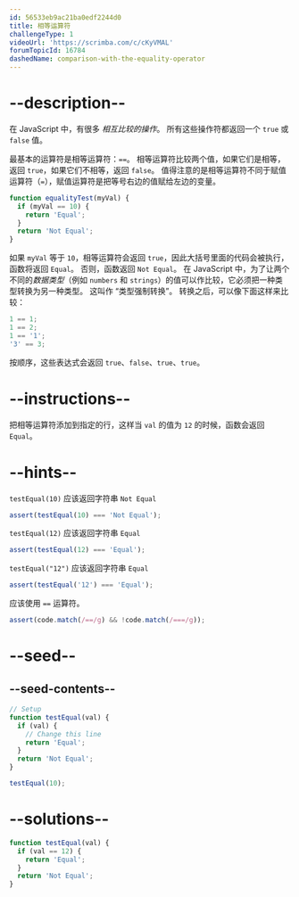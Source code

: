 ```yaml
---
id: 56533eb9ac21ba0edf2244d0
title: 相等运算符
challengeType: 1
videoUrl: 'https://scrimba.com/c/cKyVMAL'
forumTopicId: 16784
dashedName: comparison-with-the-equality-operator
---
```


# --description--

在 JavaScript 中，有很多 <dfn>相互比较的操作</dfn>。 所有这些操作符都返回一个 `true` 或 `false` 值。

最基本的运算符是相等运算符：`==`。 相等运算符比较两个值，如果它们是相等，返回 `true`，如果它们不相等，返回 `false`。 值得注意的是相等运算符不同于赋值运算符（`=`），赋值运算符是把等号右边的值赋给左边的变量。

```js
function equalityTest(myVal) {
  if (myVal == 10) {
    return 'Equal';
  }
  return 'Not Equal';
}
```

如果 `myVal` 等于 `10`，相等运算符会返回 `true`，因此大括号里面的代码会被执行，函数将返回 `Equal`。 否则，函数返回 `Not Equal`。 在 JavaScript 中，为了让两个不同的<dfn>数据类型</dfn>（例如 `numbers` 和 `strings`）的值可以作比较，它必须把一种类型转换为另一种类型。 这叫作 “类型强制转换”。 转换之后，可以像下面这样来比较：

```js
1 == 1;
1 == 2;
1 == '1';
'3' == 3;
```

按顺序，这些表达式会返回 `true`、`false`、`true`、`true`。

# --instructions--

把相等运算符添加到指定的行，这样当 `val` 的值为 `12` 的时候，函数会返回 `Equal`。

# --hints--

`testEqual(10)` 应该返回字符串 `Not Equal`

```js
assert(testEqual(10) === 'Not Equal');
```

`testEqual(12)` 应该返回字符串 `Equal`

```js
assert(testEqual(12) === 'Equal');
```

`testEqual("12")` 应该返回字符串 `Equal`

```js
assert(testEqual('12') === 'Equal');
```

应该使用 `==` 运算符。

```js
assert(code.match(/==/g) && !code.match(/===/g));
```

# --seed--

## --seed-contents--

```js
// Setup
function testEqual(val) {
  if (val) {
    // Change this line
    return 'Equal';
  }
  return 'Not Equal';
}

testEqual(10);
```

# --solutions--

```js
function testEqual(val) {
  if (val == 12) {
    return 'Equal';
  }
  return 'Not Equal';
}
```
